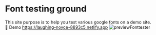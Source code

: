 # Font testing ground
This site purpose is to help you test various google fonts on a demo site. \
:rocket: Demo https://laughing-noyce-8893c5.netlify.app
![previewFonttester](https://user-images.githubusercontent.com/67021050/112049887-7f0af080-8b50-11eb-8aee-1e7f4a8c6bd7.png)
